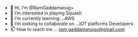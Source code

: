 - 👋 Hi, I’m @RamGaddamanug=
- 👀 I’m interested in playing Squash
- 🌱 I’m currently learning ...AWS
- 💞️ I’m looking to collaborate on ...IOT platforms Developers
- 📫 How to reach me ... ram.gaddamanugu@gmail.com

<!---
RamGaddamanugu/RamGaddamanugu is a ✨ special ✨ repository because its `README.md` (this file) appears on your GitHub profile.
You can click the Preview link to take a look at your changes.
--->
